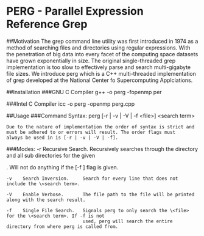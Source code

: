 # PERG - Parallel Expression Reference Grep

##Motivation
The grep command line utility was first introduced in 1974 as a method of searching files and directories using regular expressions. With the penetration of big data into every facet of the computing space datasets have grown exponentially in size. The original single-threaded grep implementation is too slow to effectively parse and search multi-gigabyte file sizes. We introduce perg which is a C++ multi-threaded implementation of grep developed at the National Center fo Supercomputing Applciations.

##Installation
###GNU C Compiler
g++ -o perg -fopenmp per

###Intel C Compiler
icc -o perg -openmp perg.cpp

##Usage
###Command Syntax:
    perg [-r | -v | -V | -f \<file>] \<search term>

    Due to the nature of implementation the order of syntax is strict and must be adhered to or errors will result. The order flags must
    always be used in is [-r | -v | -V | -f].

###Modes:
    -r    Recursive Search.     Recursively searches through the directory and all sub directories for the 
                                given <search term>. Will not do anything if the [-f <file>] flag is given.

    -v    Search Inversion.     Search for every line that does not include the \<search term>.

    -V    Enable Verbose.       The file path to the file will be printed along with the search result.

    -f    Single File Search.   Signals perg to only search the \<file> for the \<search term>. If -f is not
                                used, perg will search the entire directory from where perg is called from.
